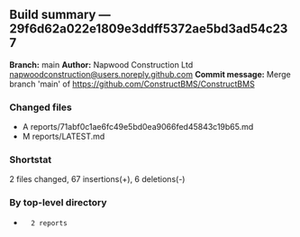 ## Build summary — 29f6d62a022e1809e3ddff5372ae5bd3ad54c237

**Branch:** main **Author:** Napwood Construction Ltd <napwoodconstruction@users.noreply.github.com>
**Commit message:** Merge branch 'main' of https://github.com/ConstructBMS/ConstructBMS

### Changed files

- A reports/71abf0c1ae6fc49e5bd0ea9066fed45843c19b65.md
- M reports/LATEST.md

### Shortstat

2 files changed, 67 insertions(+), 6 deletions(-)

### By top-level directory

-       2 reports
